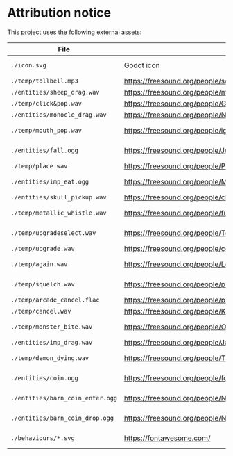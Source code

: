 # Attribution notice

This project uses the following external assets:

| File | URL | License |
|------|-------|-----|
| `./icon.svg` | Godot icon | MIT license |
| `./temp/tollbell.mp3` | https://freesound.org/people/sdroliasnick/sounds/731270/ | CC0 |
| `./entities/sheep_drag.wav` | https://freesound.org/people/michaelperfect/sounds/710298/ | CC0 |
| `./temp/click&pop.wav` | https://freesound.org/people/GammaGool/sounds/730488/ | CC0 |
| `./entities/monocle_drag.wav` | https://freesound.org/people/NovaSoundTechnology/sounds/727104/ | CC0 |
| `./temp/mouth_pop.wav` | https://freesound.org/people/igaopuromalte/sounds/725453/ | Attribution 4 |
| `./entities/fall.ogg` | https://freesound.org/people/JustInvoke/sounds/446124/ | Attribution 4 |
| `./temp/place.wav` | https://freesound.org/people/Planman/sounds/208111/ | CC0 |
| `./entities/imp_eat.ogg` | https://freesound.org/people/MinecraftGamerLR/sounds/728695/ | Attribution 4 |
| `./entities/skull_pickup.wav` | https://freesound.org/people/cliftonmcarlson/sounds/392883/ | CC0 |
| `./temp/metallic_whistle.wav` | https://freesound.org/people/furbyguy/sounds/365643/| Attribution 3|
| `./temp/upgradeselect.wav` | https://freesound.org/people/TechspiredMinds/sounds/729216/| Attribution 4|
| `./temp/upgrade.wav` | https://freesound.org/people/colorsCrimsonTears/sounds/607409/ | CC0 |
| `./temp/again.wav` | https://freesound.org/people/LorenzoTheGreat/sounds/417795/ | Attribution 3 |
| `./temp/squelch.wav` | https://freesound.org/people/primeval_polypod/sounds/159389/ | Attribution 3 |
| `./temp/arcade_cancel.flac` | https://freesound.org/people/plasterbrain/sounds/464912/ | CC0 |
| `./temp/cancel.wav` | https://freesound.org/people/Kagateni/sounds/571510/ | CC0 |
| `./temp/monster_bite.wav` | https://freesound.org/people/OGsoundFX/sounds/423010/ | Attribution 4 |
| `./entities/imp_drag.wav` | https://freesound.org/people/JarredGibb/sounds/217273/ | CC0 |
| `./temp/demon_dying.wav` | https://freesound.org/people/THE_bizniss/sounds/37823/ | Attribution 3 |
| `./entities/coin.ogg` | https://freesound.org/people/forrisday/sounds/214509/ | Attribution 4 |
| `./entities/barn_coin_enter.ogg` | https://freesound.org/people/Nawer/sounds/711784/ | Attribution 4 |
| `./entities/barn_coin_drop.ogg` | https://freesound.org/people/Nawer/sounds/711784/ | Attribution 4 |
| `./behaviours/*.svg` | https://fontawesome.com/ | CC-BY 4.0 |
